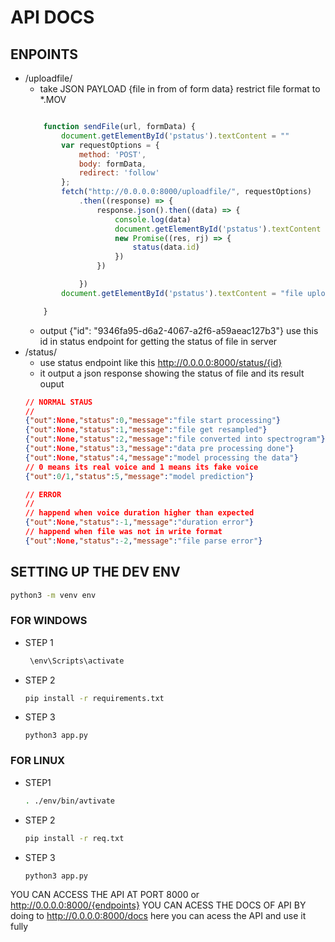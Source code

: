 # API DOCS

## ENPOINTS
- /uploadfile/
    - take JSON PAYLOAD {file in from  of form data} restrict file format to *.MOV
    ``` js
    
        function sendFile(url, formData) {
            document.getElementById('pstatus').textContent = ""
            var requestOptions = {
                method: 'POST',
                body: formData,
                redirect: 'follow'
            };
            fetch("http://0.0.0.0:8000/uploadfile/", requestOptions)
                .then((response) => {
                    response.json().then((data) => {
                        console.log(data)
                        document.getElementById('pstatus').textContent = "file processing..."
                        new Promise((res, rj) => {
                            status(data.id)
                        })
                    })

                })
            document.getElementById('pstatus').textContent = "file uploading..."

        }
    ```
    - output {"id": "9346fa95-d6a2-4067-a2f6-a59aeac127b3"} use this id in status endpoint for getting the status of file in server
- /status/
    - use status endpoint like this http://0.0.0.0:8000/status/{id}
    - it output a json response showing the status of file and its result ouput
    ``` JSON
    // NORMAL STAUS
    //
    {"out":None,"status":0,"message":"file start processing"}
    {"out":None,"status":1,"message":"file get resampled"}
    {"out":None,"status":2,"message":"file converted into spectrogram"}
    {"out":None,"status":3,"message":"data pre processing done"}
    {"out":None,"status":4,"message":"model processing the data"}
    // 0 means its real voice and 1 means its fake voice
    {"out":0/1,"status":5,"message":"model prediction"}
    
    // ERROR
    //
    // happend when voice duration higher than expected
    {"out":None,"status":-1,"message":"duration error"}
    // happend when file was not in write format
    {"out":None,"status":-2,"message":"file parse error"}
    ```

## SETTING UP THE DEV ENV
```bash
python3 -m venv env
```
### FOR WINDOWS
- STEP 1
  ```bash
   \env\Scripts\activate
  ```
- STEP 2
    ``` bash
    pip install -r requirements.txt
    ```
- STEP 3
    ```
    python3 app.py
    ```

### FOR LINUX
- STEP1
    ```bash
    . ./env/bin/avtivate
    ```
- STEP 2
    ``` bash
    pip install -r req.txt
    ```
- STEP 3
    ```
    python3 app.py
    ```
YOU CAN ACCESS THE API AT PORT 8000 or http://0.0.0.0:8000/{endpoints}
YOU CAN ACESS THE DOCS OF API BY doing to http://0.0.0.0:8000/docs here you can acess the API and use it fully